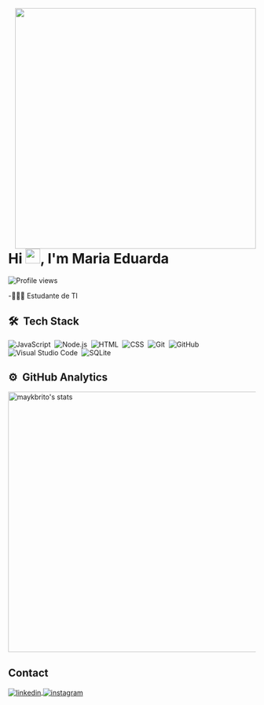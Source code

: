 <img align="right" height="490em" src="https://raw.githubusercontent.com/gist/DudaPro1/f6008d0b7b347ab63f90aff07f359faa/raw/7ad4d76bfbb0466ff7167144e5e44057b3bdf1a8/githubCard.svg"/>
<h1 align="left">Hi <img src="https://raw.githubusercontent.com/DudaPro1/DudaPro1/master/hi.gif" height="30px">, I'm Maria Eduarda</h1>
<p align="left"> <img src="https://komarev.com/ghpvc/?username=maykbrito&color=yellow" alt="Profile views" /> </p>

-👩🏻‍💻 Estudante de TI



## 🛠 &nbsp;Tech Stack
![JavaScript](https://img.shields.io/badge/-JavaScript-05122A?style=flat&logo=javascript)&nbsp;
![Node.js](https://img.shields.io/badge/-Node.js-05122A?style=flat&logo=node.js)&nbsp;
![HTML](https://img.shields.io/badge/-HTML-05122A?style=flat&logo=HTML5)&nbsp;
![CSS](https://img.shields.io/badge/-CSS-05122A?style=flat&logo=CSS3&logoColor=1572B6)&nbsp;
![Git](https://img.shields.io/badge/-Git-05122A?style=flat&logo=git)&nbsp;
![GitHub](https://img.shields.io/badge/-GitHub-05122A?style=flat&logo=github)&nbsp;
![Visual Studio Code](https://img.shields.io/badge/-Visual%20Studio%20Code-05122A?style=flat&logo=visual-studio-code&logoColor=007ACC)&nbsp;
![SQLite](https://img.shields.io/badge/-SQLite-05122A?style=flat&logo=sqlite)&nbsp;




## ⚙️ &nbsp;GitHub Analytics
<p align="left">
<img width="530em" src="https://github-readme-stats.vercel.app/api?username=DudaPro1&show_icons=true&theme=vision-friendly-dark" alt="maykbrito's stats"/>
</p>



## Contact
<a href="https://www.linkedin.com/in/maria-eduarda-alves-stefanes-38972b279/" target="_blank">
  <img align="center" src="https://img.shields.io/badge/-DudaPro1-05122A?style=flat&logo=linkedin" alt="linkedin"/>
</a>
<a href="https://www.instagram.com/_mah._eduarda_/" target="_blank">
 <img align="center" src="https://img.shields.io/badge/-DudaPro1-05122A?style=flat&logo=instagram" alt="instagram"/>
</a>



<br><br>
<!--
**DudaPro1/DudaPro1** is a ✨ _special_ ✨ repository because its `README.md` (this file) appears on your GitHub profile.

Here are some ideas to get you started:

- 🔭 I’m currently working on ...
- 🌱 I’m currently learning ...
- 👯 I’m looking to collaborate on ...
- 🤔 I’m looking for help with ...
- 💬 Ask me about ...
- 📫 How to reach me: ...
- 😄 Pronouns: ...
- ⚡ Fun fact: ...
-->
